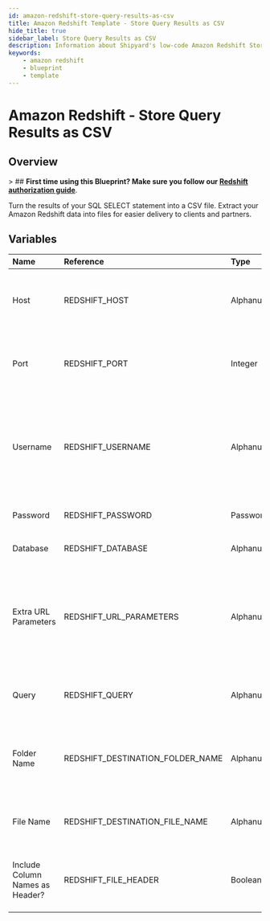 ```yaml
---
id: amazon-redshift-store-query-results-as-csv
title: Amazon Redshift Template - Store Query Results as CSV
hide_title: true
sidebar_label: Store Query Results as CSV
description: Information about Shipyard's low-code Amazon Redshift Store Query Results as CSV blueprint. Turn the results of your SQL SELECT statement into a CSV file. Extract your Amazon Redshift data into files for easier delivery to clients and partners.
keywords:
    - amazon redshift
    - blueprint
    - template
---
```


# Amazon Redshift - Store Query Results as CSV

## Overview

&gt; ## **First time using this Blueprint? Make sure you follow our [Redshift authorization guide](https://www.shipyardapp.com/docs/blueprint-library/amazon-redshift/amazon-redshift-authorization/)**.

Turn the results of your SQL SELECT statement into a CSV file. Extract your Amazon Redshift data into files for easier delivery to clients and partners.



## Variables

| Name | Reference | Type | Required | Default | Options | Description |
|:---|:---|:---|:---|:---|:---|:---|
| Host | REDSHIFT_HOST | Alphanumeric | :white_check_mark: | - | - | The domain or the IP address of the database you want to connect to. |
| Port | REDSHIFT_PORT | Integer | :white_check_mark: | 5439 | - | Port number where the database accepts inbound connections. |
| Username | REDSHIFT_USERNAME | Alphanumeric | :white_check_mark: | - | - | Username configured as part of the database credentials. See Authorization documentation for more information. |
| Password | REDSHIFT_PASSWORD | Password | :heavy_minus_sign: | - | - | Password for the provided username |
| Database | REDSHIFT_DATABASE | Alphanumeric | :white_check_mark: | - | - | Name of the database to connect to. |
| Extra URL Parameters | REDSHIFT_URL_PARAMETERS | Alphanumeric | :heavy_minus_sign: | - | - | Extra parameters that will be placed at the end of the connection string, after the &#34;?&#34;. Must be separated by &#34;&amp;&#34; |
| Query | REDSHIFT_QUERY | Alphanumeric | :white_check_mark: | - | - | A SELECT statement that returns data. Formatting is ignored |
| Folder Name | REDSHIFT_DESTINATION_FOLDER_NAME | Alphanumeric | :heavy_minus_sign: | - | - | Folder where the file will be created. Leave blank to store in the current working directory |
| File Name | REDSHIFT_DESTINATION_FILE_NAME | Alphanumeric | :white_check_mark: | output.csv | - | File name that will be created with the results of the query |
| Include Column Names as Header? | REDSHIFT_FILE_HEADER | Boolean | :white_check_mark: | true | - | If checked, your CSV file will include a header row with column names. |


